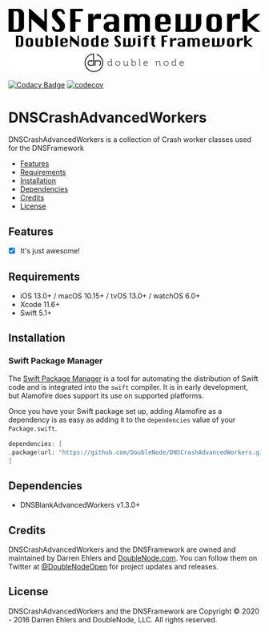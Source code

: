 ![DoubleNode Swift Framework](https://github.com/DoubleNode/DNSCrashAdvancedWorkers/raw/master/DNSFrameworkLogo.png)

[![Codacy Badge](https://api.codacy.com/project/badge/Grade/6f473642e4404426b55fda500602e662)](https://www.codacy.com?utm_source=github.com&amp;utm_medium=referral&amp;utm_content=DoubleNode/DNSCrashAdvancedWorkers&amp;utm_campaign=Badge_Grade)
[![codecov](https://codecov.io/gh/DoubleNode/DNSCrashAdvancedWorkers/branch/master/graph/badge.svg?token=NcFMBk0g9t)](https://codecov.io/gh/DoubleNode/DNSCrashAdvancedWorkers)

# DNSCrashAdvancedWorkers

DNSCrashAdvancedWorkers is a collection of Crash worker classes used for the DNSFramework

-   [Features](#features)
-   [Requirements](#requirements)
-   [Installation](#installation)
-   [Dependencies](#dependencies)
-   [Credits](#credits)
-   [License](#license)

## Features

-   [x] It's just awesome!

## Requirements

-   iOS 13.0+ / macOS 10.15+ / tvOS 13.0+ / watchOS 6.0+
-   Xcode 11.6+
-   Swift 5.1+

## Installation

### Swift Package Manager

The [Swift Package Manager](https://swift.org/package-manager/) is a tool for automating the distribution of Swift code and is integrated into the `swift` compiler. It is in early development, but Alamofire does support its use on supported platforms.

Once you have your Swift package set up, adding Alamofire as a dependency is as easy as adding it to the `dependencies` value of your `Package.swift`.

```swift
dependencies: [
.package(url: "https://github.com/DoubleNode/DNSCrashAdvancedWorkers.git", from: "1.3.0")
]
```

## Dependencies

-   DNSBlankAdvancedWorkers v1.3.0+

## Credits

DNSCrashAdvancedWorkers and the DNSFramework are owned and maintained by Darren Ehlers and [DoubleNode.com](http://doublenode.com). You can follow them on Twitter at [@DoubleNodeOpen](https://twitter.com/DoubleNodeOpen) for project updates and releases.

## License

DNSCrashAdvancedWorkers and the DNSFramework are Copyright © 2020 - 2016 Darren Ehlers and DoubleNode, LLC. All rights reserved.
